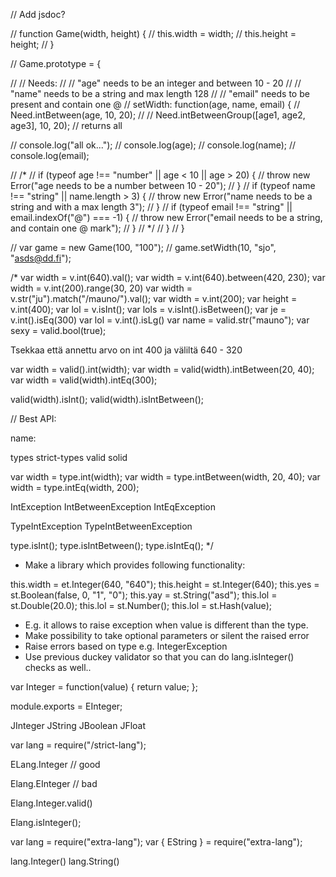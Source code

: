 // Add jsdoc?

// function Game(width, height) {
//     this.width = width;
//     this.height = height;
// }

// Game.prototype = {

//   // Needs:
//   // "age" needs to be an integer and between 10 - 20
//   // "name" needs to be a string and max length 128
//   // "email" needs to be present and contain one @
//   setWidth: function(age, name, email) {
//     Need.intBetween(age, 10, 20);
//     // Need.intBetweenGroup([age1, age2, age3], 10, 20); // returns all

//     console.log("all ok...");
//     console.log(age);
//     console.log(name);
//     console.log(email);

//     /*
//     if (typeof age !== "number" || age < 10 || age > 20) {
//       throw new Error("age needs to be a number between 10 - 20");
//     }
//     if (typeof name !== "string" || name.length > 3) {
//       throw new Error("name needs to be a string and with a max length 3");
//     }
//     if (typeof email !== "string" || email.indexOf("@") === -1) {
//       throw new Error("email needs to be a string, and contain one @ mark");
//     }
//     */
//   }
// }

// var game = new Game(100, "100");
// game.setWidth(10, "sjo", "asds@dd.fi");

/*
var width = v.int(640).val();
var width = v.int(640).between(420, 230);
var width = v.int(200).range(30, 20)
var width = v.str("ju").match("/mauno/").val();
var width  = v.int(200);
var height = v.int(400);
var lol = v.isInt();
var lols = v.isInt().isBetween();
var je = v.int().isEq(300)
var lol = v.int().isLg()
var name  = valid.str("mauno");
var sexy  = valid.bool(true);

Tsekkaa että annettu arvo on int 400 ja väliltä 640 - 320

var width = valid().int(width);
var width = valid(width).intBetween(20, 40);
var width = valid(width).intEq(300);

valid(width).isInt();
valid(width).isIntBetween();

// Best API:

name:

types
strict-types
valid
solid

var width = type.int(width);
var width = type.intBetween(width, 20, 40);
var width = type.intEq(width, 200);

IntException
IntBetweenException
IntEqException

TypeIntException
TypeIntBetweenException

type.isInt();
type.isIntBetween();
type.isIntEq();
*/



- Make a library which provides following functionality:

this.width  = et.Integer(640, "640");
this.height = st.Integer(640);
this.yes    = st.Boolean(false, 0, "1", "0");
this.yay    = st.String("asd");
this.lol    = st.Double(20.0);
this.lol    = st.Number();
this.lol    = st.Hash(value);

- E.g. it allows to raise exception when value is different than the type.
- Make possibility to take optional parameters or silent the raised error
- Raise errors based on type e.g. IntegerException
- Use previous duckey validator so that you can do lang.isInteger() checks as well..


var Integer = function(value) {
  return value;
};

module.exports = EInteger;

JInteger
JString
JBoolean
JFloat

var lang = require("/strict-lang");

ELang.Integer // good

Elang.EInteger // bad

Elang.Integer.valid()

Elang.isInteger();

var lang = require("extra-lang");
var { EString } = require("extra-lang");

lang.Integer()
lang.String()